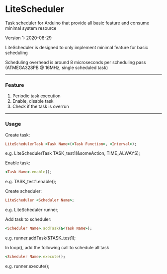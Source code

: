 # LiteScheduler
Task scheduler for Arduino that provide all basic feature and consume minimal system resource

Version 1: 2020-08-29

LiteScheduler is designed to only implement minimal feature for basic scheduling

Scheduling overhead is around 8 microseconds per scheduling pass (ATMEGA328PB @ 16MHz, single scheduled task)

------------

### Feature
1) Periodic task execution
2) Enable, disable task
3) Check if the task is overrun

------------

### Usage

Create task:
```ruby
LiteSchedulerTask <Task Name>(<Task Function>, <Interval>);
```
e.g. LiteSchedulerTask TASK_test1(&someAction, TIME_ALWAYS);


Enable task:
```ruby
<Task Name>.enable();
```
e.g. TASK_test1.enable();

Create scheduler:
```ruby
LiteScheduler <Scheduler Name>;
```
e.g. LiteScheduler runner;

Add task to scheduler:
```ruby
<Scheduler Name>.addTask(&<Task Name>);
```
e.g. runner.addTask(&TASK_test1);

In loop(), add the following call to schedule all task
```ruby
<Scheduler Name>.execute();
```
e.g. runner.execute();
   
